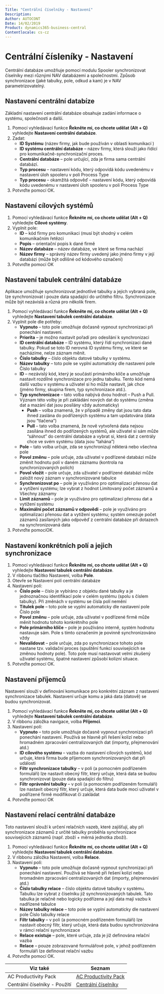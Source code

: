 ```yaml
---
Title: "Centrální číselníky - Nastavení"
Description: 
Author: AUTOCONT
Date: 14/02/2019
Product: dynamics365-business-central
Contentlocale: cs-cz
---
```


# Centrální čísleníky - Nastavení
Centrální databáze umožňuje pomocí modulu Spooler synchronizovat číselníky mezi různými NAV databázemi a společnostmi. Způsob synchronizace (jaké tabulky, pole, odkud a kam) je v NAV parametrizovatelný. 

## Nastavení centrální databíze

Základní nastavení centrální databáze obsahuje zadání informace o systému, společnosti a další.

1. Pomocí vyhledávací funkce **Řekněte mi, co chcete udělat (Alt + Q)** vyhledejte **Nastavení centrální databáze**.
2. Zadat:
   - **ID Systému** (název firmy, jak bude používán v oblasti komunikací )
   - **ID systému centrální databáze** – název firmy, která slouží jako řídící pro komunikačně-synchronizační proces.
   - **Centrální databáze** – pole určující, zda je firma sama centrální databází.
   - **Typ procesu** – nastavení kódu, který odpovídá kódu uvedenému v nastavení úloh spooleru v poli Process Type 
   - **Typ procesu** – okamžitá odpověď – nastavení kódu, který odpovídá kódu uvedenému v nastavení úloh spooleru v poli Process Type
3. Potvrďte pomocí OK.


## Nastavení cílových systémů

1. Pomocí vyhledávací funkce **Řekněte mi, co chcete udělat (Alt + Q)** vyhledejte **Cílové systémy**.
2. Vyplnit pole:
    - **ID** – kód firmy pro komunikaci (musí být shodný v celém komunikačním řetězci
    - **Popis** – orientační popis k dané firmě
   - **Název databáze** – název databáze, ve které se firma nachází
   - **Název firmy** – správný název firmy uvedený jako jméno firmy v její databázi (může být odlišné od kódového označení)
3. Potvrďte pomocí OK


## Nastavení tabulek centrální databáze

Aplikace umožňuje synchronizovat jednotlivé tabulky a jejich vybraná pole, lze synchronizovat i pouze data spadající do určitého filtru. Synchronizace může být nezávislá a různá pro několik firem.

1. Pomocí vyhledávací funkce **Řekněte mi, co chcete udělat (Alt + Q)** vyhledejte **Nastavení tabulek centrální databáze**.
2. Vyplnit pole dle potřeby:
   - **Vypnuto** – toto pole umožňuje dočasně vypnout synchronizaci při ponechání nastavení.
   - **Priorita** – je možno nastavit pořadí pro odesílání k synchronizaci
   - **ID centrální databáze** – ID systému, který řídí synchronizaci dané tabulky. Pokud se toto ID nerovná ID systému firmy, ve které se nacházíme, nelze záznam měnit.
   - **Číslo tabulky** – číslo objektu datové tabulky v systému.
   - **Název tabulky** – toto pole se vyplní automaticky dle nastavení pole Číslo tabulky
   - **ID** – nezávislý kód, který je součástí primárního klíče a umožňuje nastavit rozdílné synchronizace pro jednu tabulku. Tento kód nemá další vazbu v systému a uživatel si ho může nastavit, jak chce (jméno firmy, skupina firem, typ synchronizace atd.).
   - **Typ synchronizace** – tato volba nabývá dvou hodnot – Push a Pull. Význam této volby je při zakládání nových dat do systému (změna dat a mazání dat jsou posílány vždy automaticky)
     - **Push** – volba znamená, že v případě změny dat jsou tato data ihned zaslána do podřízených systému a tam updatována (data jsou “tlačena”)
     - **Pull** – tato volba znamená, že nově vytvořená data nejsou zasílána ihned do podřízených systémů, ale uživatel si sám může “sáhnout” do centrální databáze a vybrat si, která dat z centrály chce ve svém systému (data jsou “tahána”)
    - **Pole** – tato volba určuje, zda se synchronizují některá nebo všechna pole
    - **Povol změnu** – pole určuje, zda uživatel v podřízené databázi může změnit hodnotu polí v daném záznamu (kontrola na synchronizovaných polích)
    - **Povol vložit** – pole určuje, zda uživatel v podřízené databázi může založit nový záznam v synchronizované tabulce
    - **Synchronizovat po** – pole je využíváno pro optimalizaci přenosu dat a vytížení systému; lze vybrat z hodnot Limitovaný počet záznamů a Všechny záznamy
    - **Limit záznamů** – pole je využíváno pro optimalizaci přenosu dat a vytížení systému
    - **Maximální počet záznamů v odpovědi** – pole je využíváno pro optimalizaci přenosu dat a vytížení systému; systém omezuje počet záznamů zasílaných jako odpověď z centrální databáze při dotazech na synchronizovaná data
3. Potvrďte pomocíOK.


## Nastavení konkrétních polí a jejich synchronizace

1. Pomocí vyhledávací funkce **Řekněte mi, co chcete udělat (Alt + Q)** vyhledejte **Nastavení tabulek centrální databáze**.
2. V ribbonu tlačítko Nastavení, volba **Pole**.
3. Otevře se Nastavení polí centrální databáze
4. Nastavení polí:
   - **Číslo pole** – číslo je vybíráno z objektu dané tabulky a je jednoznačnou identifikací pole v celém systému (spolu s číslem tabulky). Při změnách v systému se čísla polí nemění
   - **Titulek pole** – toto pole se vyplní automaticky dle nastavení pole Číslo pole
   - **Povol změnu** – pole určuje, zda uživatel v podřízené firmě může měnit hodnotu tohoto konkrétního pole
   - **Pole primárního klíče** – pole je používáno interně, systém hodnotu nastavuje sám. Pole s tímto označením je povinně synchronizováno vždy
   - **Nevalidovat** – pole určuje, zda po synchronizace tohoto pole nastane tzv. validační proces (spuštění funkcí souvisejících se změnou hodnoty pole). Toto pole musí nastavovat velmi zkušený uživatel systému, špatné nastavení způsobí kolizní situace.
5. Potvrďte pomocí OK.


## Nastavení příjemců

Nastavení slouží v definování komunikace pro konkrétní záznam z nastavení synchronizace tabulek. Nastavení určuje komu a jaká data (datově) se budou synchronizovat.

1. Pomocí vyhledávací funkce **Řekněte mi, co chcete udělat (Alt + Q)** vyhledejte **Nastavení tabulek centrální databáze**.
2. V ribbonu záložka navigace, volba **Příjemci**.
3. Nastavení polí:
   -  **Vypnuto** – toto pole umožňuje dočasně vypnout synchronizaci při ponechání nastavení. Používá se hlavně při řešení kolizí nebo hromadném zpracování centralizovaných dat (importy, přejmenování atd.)
   -  **ID cílového systému** – vazba do nastavení cílových systémů, kód určuje, která firma bude příjemcem synchronizovaných dat při události
   -  **Filtr synchronizace tabulky** – v poli (a pomocném podřízeném formuláři) lze nastavit obecný filtr, který určuje, která data se budou synchronizovat (pouze data spadající do filtru)
   -  **Filtr oprávnění tabulky** – v poli (a pomocném podřízeném formuláři) lze nastavit obecný filtr, který určuje, která data bude moci uživatel v podřízené firmě modifikovat či zakládat
4. Potvrďte pomocí OK

## Nastavení relací centrální databáze
Toto nastavení slouží k určení relačních vazeb, které zajišťují, aby při synchronizace záznamů z určité tabulky proběhla synchronizace souvisejících záznamů (např. zboží + měrná jednotka zboží).

1. Pomocí vyhledávací funkce **Řekněte mi, co chcete udělat (Alt + Q)** vyhledejte **Nastavení tabulek centrální databáze**.
2. V ribbonu záložka Nastavení, volba **Relace**.
3. Nastavení polí:
   - **Vypnuto** – toto pole umožňuje dočasně vypnout synchronizaci při ponechání nastavení. Používá se hlavně při řešení kolizí nebo hromadném zpracování centralizovaných dat (importy, přejmenování atd.)
   - **Číslo tabulky relace** – číslo objektu datové tabulky v systému. Tabulku lze vybrat z číselníku již synchronizovaných tabulek. Tato tabulka je relačně nebo logicky podřízena a její data mají vazbu k nadřízené tabulce
   - **Název tabulky relace** – toto pole se vyplní automaticky dle nastavení pole Číslo tabulky relace
   - **Filtr tabulky** – v poli (a pomocném podřízeném formuláři) lze nastavit obecný filtr, který určuje, která data budou synchronizována v rámci relační synchronizace
   - **Relace existuje** – pole, které určuje, zda je již definována relační vazba
   - **Relace** – pouze zobrazované formulářové pole, v jehož podřízeném formuláři lze definovat relační vazbu
4. Potvrďte pomocí OK.

   

|            Viz také             |                               Seznam                                |
| ------------------------------- | ------------------------------------------------------------------- |
| AC Productivity Pack            | [AC Productivity Pack](ac-pp-productivity-pack.md)                  |
| Centrální číselníky - Použití | [Centrální číselníky](ac-pp-central-database.md)     |